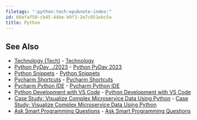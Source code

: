 ```yaml
---
filetags: ":python:tech:epubnote:index:"
id: 60afaf50-cb45-44be-b9f3-2e7c951ebc5a
title: Python
---
```


## See Also

- [Technology (Tech)](../600-technology) -
  [Technology](id:9092eabf-f6f5-4775-b8aa-6e78e74880c3)
- [Python PyDay ../2023](005-1-tech-python-pyday2023) - [Python PyDay
  2023](id:f8bc9ba2-948f-4b44-92f8-37bcea837b6e)
- [Python Snippets](../005-computer-snippets-python) - [Python
  Snippets](id:b775ff13-9b5b-4af4-9c2b-e98be0af5fdc)
- [Pycharm Shortcuts](../005-computer-shortcuts-pycharm) - [Pycharm
  Shortcuts](id:df9ec4ef-423f-4e7c-9a4d-973860997ac9)
- [Pycharm Python IDE](../005-tech-python-pycharm) - [Pycharm Python
  IDE](id:ee8a09fc-a0d2-41f8-93e7-31c964030aec)
- [Python Development with VS
  Code](../005-tech-python-development-with-vs-code) - [Python
  Development with VS Code](id:3fcd1ad0-27c5-427f-a2bd-13f42ede86e2)
- [Case Study: Visualize Complex Microservice Data Using
  Python](../005-1-tech-python-case-study-visualize-microservice-data) -
  [Case Study: Visualize Complex Microservice Data Using
  Python](id:dca34cac-cbe6-4e98-839a-baa2aee3089c)
- [Ask Smart Programming
  Questions](../005-1-tech-python-ask-smart-programming-questions) -
  [Ask Smart Programming
  Questions](id:06593614-8c13-48ae-a4d3-f2262d8773c5)
